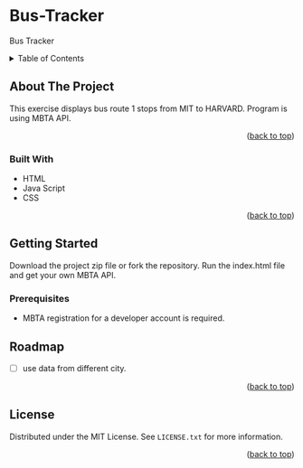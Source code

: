 # Bus-Tracker
Bus Tracker
<a name="readme-top"></a>

<!-- TABLE OF CONTENTS -->
<details>
  <summary>Table of Contents</summary>
  <ul>
    <li><a href="#about-the-project">About The Project</a></li>      
    <li><a href="#built-with">Built With</a></li>
    <li><a href="#getting-started">Getting Started</a></li>
    <li><a href="#prerequisites">Prerequisites</a></li>
    <li><a href="#installation">Installation</a></li>
    <li><a href="#roadmap">Roadmap</a></li>
    <li><a href="#license">License</a></li>
  </ul>
</details>

<!-- ABOUT THE PROJECT -->

## About The Project
This exercise displays bus route 1 stops from MIT to HARVARD. Program is using MBTA API.

<p align="right">(<a href="#readme-top">back to top</a>)</p>

### Built With
- HTML
- Java Script
- CSS

<p align="right">(<a href="#readme-top">back to top</a>)</p>

<!-- GETTING STARTED -->

## Getting Started

Download the project zip file or fork the repository. Run the index.html file and get your own MBTA API.

### Prerequisites
- MBTA registration for a developer account is required.

<!-- ROADMAP -->

## Roadmap

- [ ] use data from different city.


<p align="right">(<a href="#readme-top">back to top</a>)</p>

<!-- LICENSE -->

## License

Distributed under the MIT License. See `LICENSE.txt` for more information.

<p align="right">(<a href="#readme-top">back to top</a>)</p>

